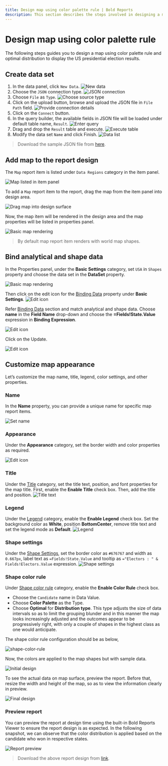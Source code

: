 ```yaml
---
title: Design map using color palette rule | Bold Reports
description: This section describes the steps involved in designing a map using color palette rule and optimal distribution type.
---
```


# Design map using color palette rule

The following steps guides you to design a map using color palette rule and optimal distribution to display the US presidential election results.

## Create data set

1. In the data panel, click `New Data`.
   ![New data](/static/assets/on-premise/images/report-designer/report-items/map/color-palette-use-case/new-data.png '#width=350px')
2. Choose the `JSON` connection type.
   ![JSON connection](/static/assets/on-premise/images/report-designer/report-items/map/color-palette-use-case/sql-connection.png '#width=350px')
3. Choose `File` as `Type`.
   ![Choose source type](/static/assets/on-premise/images/report-designer/report-items/map/color-palette-use-case/type.png '#width=385px')
4. Click on the upload button, browse and upload the JSON file in `File Path` field.
   ![Provide connection details](/static/assets/on-premise/images/report-designer/report-items/map/color-palette-use-case/connection-details.png '#width=385px')
5. Click on the `Connect` button.
6. In the query builder, the available fields in JSON file will be loaded under default table name, `Result`.
   ![Enter query](/static/assets/on-premise/images/report-designer/report-items/map/color-palette-use-case/query-designer.png)
7. Drag and drop the `Result` table and execute.
   ![Execute table](/static/assets/on-premise/images/report-designer/report-items/map/color-palette-use-case/execute-query.png)
8. Modify the data set `Name` and click Finish.
   ![Data list](/static/assets/on-premise/images/report-designer/report-items/map/color-palette-use-case/data-list.png '#width=385px')

> Download the sample JSON file from [here](https://www.syncfusion.com/downloads/support/directtrac/general/ze/US-presidential-election-JSON429439438).

## Add map to the report design

The `Map` report item is listed under `Data Regions` category in the item panel.

![Map listed in item panel](/static/assets/on-premise/images/report-designer/report-items/map/color-palette-use-case/map-listed-in-item-panel.png '#width=185px')

To add a `Map` report item to the report, drag the map from the item panel into design area.

![Drag map into design surface](/static/assets/on-premise/images/report-designer/report-items/map/color-palette-use-case/drag-map-item.png '#width=300px')

Now, the map item will be rendered in the design area and the map properties will be listed in properties panel.

![Basic map rendering](/static/assets/on-premise/images/report-designer/report-items/map/color-palette-use-case/initial-map-rendering.png)

> By default map report item renders with world map shapes.

## Bind analytical and shape data

In the Properties panel, under the **Basic Settings** category, set `USA` in `Shapes` property and choose the data set in the **DataSet** property.

![Basic map rendering](/static/assets/on-premise/images/report-designer/report-items/map/color-palette-use-case/assign-data.png '#width=385px')

Then click on the edit icon for the [Binding Data](./../../../../report-items/map/binding-data/) property under **Basic Settings**.
![Edit icon](/static/assets/on-premise/images/report-designer/report-items/map/color-palette-use-case/binding-data-edit-icon.png '#width=385px')

Refer [Binding Data](./../../../../report-items/map/binding-data/) section and match analytical and shape data. Choose **name** in the **Field Name** drop-down and choose the **=Fields!State.Value** expression in **Binding Expression**.

![Edit icon](/static/assets/on-premise/images/report-designer/report-items/map/color-palette-use-case/match-field.png '#width=385px')

Click on the Update.

![Edit icon](/static/assets/on-premise/images/report-designer/report-items/map/color-palette-use-case/set-binding-fields.png '#width=385px')

## Customize map appearance

Let’s customize the map name, title, legend, color settings, and other properties.

### Name

In the **Name** property, you can provide a unique name for specific map report items.

![Set name](/static/assets/on-premise/images/report-designer/report-items/map/color-palette-use-case/set-name.png '#width=385px')

### Appearance

Under the **Appearance** category, set the border width and color properties as required.

![Edit icon](/static/assets/on-premise/images/report-designer/report-items/map/color-palette-use-case/border.png '#width=385px')

### Title

Under the [Title](./../../../../report-items/map/properties/#title) category, set the title text, position, and font properties for the map title. First, enable the **Enable Title** check box. Then, add the title and position.
![Title text](/static/assets/on-premise/images/report-designer/report-items/map/color-palette-use-case/title.png '#width=350px')

### Legend

Under the [Legend](./../../../../report-items/map/properties/#legend) category, enable the **Enable Legend** check box. Set the background color as **White**, position **BottomCenter**, remove title text and set the legend mode as **Default**.
![Legend](/static/assets/on-premise/images/report-designer/report-items/map/color-palette-use-case/legend.png '#width=385px')

### Shape settings

Under the [Shape Settings](./../../../../report-items/map/shape-settings/), set the border color as `#676767` and width as `0.667px`, label text as `=Fields!State.Value` and tooltip as `="Electors : " & Fields!Electors.Value` expression.
![Shape settings](/static/assets/on-premise/images/report-designer/report-items/map/color-palette-use-case/shape-settings.png '#width=385px')

### Shape color rule

Under [Shape color rule](./../../../../report-items/map/shape-color-rule/) category, enable the **Enable Color Rule** check box.
* Choose the `Candidate` name in Data Value.
* Choose **Color Palette** as the Type.
* Choose **Optimal** for **Distribution type**. This type adjusts the size of data intervals so as to limit the grouping blunder and in this manner the map looks increasingly adjusted and the outcomes appear to be progressively right, with only a couple of shapes in the highest class as one would anticipate.

The shape color rule configuration should be as below,

![shape-color-rule](/static/assets/on-premise/images/report-designer/report-items/map/color-palette-use-case/shape-color-rule.png '#width=385px')

Now, the colors are applied to the map shapes but with sample data.

![Initial design](/static/assets/on-premise/images/report-designer/report-items/map/color-palette-use-case/initial-design.png '#width=410px')

To see the actual data on map surface, preview the report. Before that, resize the width and height of the map, so as to view the information clearly in preview.

![Final design](/static/assets/on-premise/images/report-designer/report-items/map/color-palette-use-case/final-design.png)

### Preview report

You can preview the report at design time using the built-in Bold Reports Viewer to ensure the report design is as expected. In the following snapshot, we can observe that the color distribution is applied based on the candidate who won in respective states.

![Report preview](/static/assets/on-premise/images/report-designer/report-items/map/color-palette-use-case/preview.png)

> Download the above report design from [link](https://github.com/boldreports/resources/tree/master/docs/report-designer/map/design-map-using-color-palette-rule.rdl).
